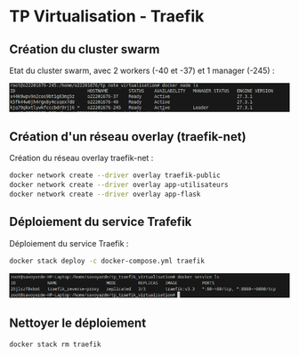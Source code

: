 # TP Virtualisation - Traefik

## Création du cluster swarm

Etat du cluster swarm, avec 2 workers (-40 et -37) et 1 manager (-245) :

![swarm](/assets/nodes.png)

## Création d'un réseau overlay (traefik-net)

Création du réseau overlay traefik-net :

```bash
docker network create --driver overlay traefik-public
docker network create --driver overlay app-utilisateurs
docker network create --driver overlay app-flask
```

## Déploiement du service Trafefik

Déploiement du service Traefik :

```bash
docker stack deploy -c docker-compose.yml traefik
```

![traefik-replicas](/assets/traefik_replicas.png)

## Nettoyer le déploiement

```bash
docker stack rm traefik
```